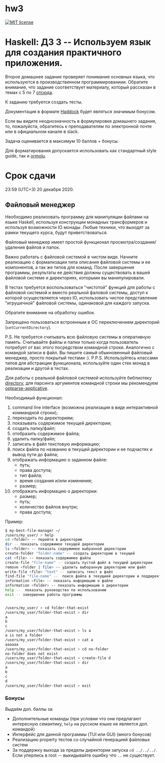 # hw3

[![MIT license](https://img.shields.io/badge/license-MIT-blue.svg)](https://github.com//fp-homework/blob/master/hw3/LICENSE)

# Haskell: ДЗ 3 -- Используем язык для создания практичного приложения.

Второе домашнее задание проверяет понимание основных языка, что используются в
производственном программированиии. Обратите внимание, что задание соответствует
материалу, который рассказан в темах с 5 по 7
[отсюда](https://github.com/jagajaga/FP-Course-ITMO).

К заданию требуется создать тесты.

Документация в формате [Haddock](https://www.haskell.org/haddock/) будет
являться значимым бонусом.

Если вы видите неоднозначность в формулировке домашнего задания, то, пожалуйста,
обратитесь к преподавателям по электронной почте или в официальном канале в
slack.

Задача оценивается в максимум 10 баллов + бонусы.

Для форматирования допускается использовать как стандартный style guide, так и [ormolu](https://hackage.haskell.org/package/ormolu).

# Срок сдачи

23:59 (UTC+3) 20 декабря 2020.

## Файловый менеджер

Необходимо реализовать программу для манипуляции файлами на языке Haskell,
используя конструкции монадных трансформеров и используя возможности IO монады.
Любые техники, что выходят за рамки текущего курса, будут приветствоваться.

Файловый менеджер имеет простой функционал
просмотра/создания/удаления файлов и папок.

Важно работать с файловой системой в чистом виде. Начните реализацию с
формализации типа описания файловой системы и ее компонентов, а так же типов
для команд. После завершения программы, результаты ее действия должны
существовать в вашей файловой системе и директориях, которыми вы манипулировали.

В тестах требуется воспользоваться "чистотой" функций для работы с файловой системой
и вместо реальной фаловой системы, доступ к которой осуществляется через IO, использовать
чистое представление "игрушечной" файловой системы, одинаковой для каждого запуска.

Обратите внимание на обработку ошибок.

Запрещено пользоваться встроенным в ОС переключением директорий (`setCurrentDirectory`).

P.S. Не требуется считывать всю файловую системы в оперативную память. Считывайте файлы
и папки только когда пользователь потребует от вас этого посредством командной строки.
Аналогично с командой записи в файл. Вы пишите самый обыкновенный файловый менеджер, просто
покрытый тестами :).
P.P.S. Используйтесь классами типов для абстракции функционала, используйте один стек монад
в реализации и другой в тестах.

Для работы с реальной файловой системой используйте библиотеку
[directory](https://hackage.haskell.org/package/directory-1.3.6.1),
для парсинга аргументов командной строки мы рекомендуем
[optparse-applicative](https://hackage.haskell.org/package/optparse-applicative).

Необходимый функционал:

1. command line interface (возможна реализация в виде интерактивной коммандной строки);
2. переходить по директориям;
3. показывать содержимое текущей директории;
4. создать папку/файл;
5. отобразить содержимое файла;
6. удалить папку/файл;
7. записать в файл текстовую информацию;
8. поиск файла по названию  в текущей директории и ее подчастях и вывод пути до файла;
9. отображать информацию о заданном файле:
    * путь;
    * права доступа;
    * тип файла;
    * время создания и/или изменения;
    * размер;    
10. отображать информацию о директории:
    * размер;
    * путь;
    * количество файлов внутри;
    * права доступа;


Пример:

```bash
$ my-best-file-manager ~/
/users/my_user/ > help
cd <folder> -- перейти в директорию
dir -- показать содержимое текущей директории
ls <folder> -- показать содержимое выбранной директории
create-folder "folder-name" -- создать директорию в текущей
cat <file> -- показать содержимое файла
create-file "file-name" -- создать пустой файл в текущей директории
remove <folder | file> -- удалить выборанную директорию или файл
write-file <file> "text" -- записать текст в файл
find-file "file-name" --  поиск файла в текущией директории и поддиректориях
information <file> -- показать информацию о файле
information <folder> -- показать информацию о директории
help --  показать руководство по использованию
exit -- завершение работы программы


/users/my_user/ > cd folder-that-exist
/users/my_user/folder-that-exist > dir
a
b
c
/users/my_user/folder-that-exist > ls a
a is not a folder
/users/my_user/folder-that-exist > cat a
aaaaaa
/users/my_user/folder-that-exist > cd no-folder
no-folder does not exist
/users/my_user/folder-that-exist > create-file d
/users/my_user/folder-that-exist > dir
a
b
c
d
/users/my_user/folder-that-exist > exit
```

### Бонусы


Выдаём доп. баллы за:

* Дополнительные команды (при условии что они предлагают интересную семантику, `help` на русском языке не является доп. командой)
* Интерфейс для данной программы (TUI или GUI) (много бонусов)
* Реализацию property тестов со случайной генерацией файловых систем
* За поддержку выхода за пределы директории запуска `cd ../../../`. Если уперлись в root -- выкидывайте ошибку что `..` не существует.
